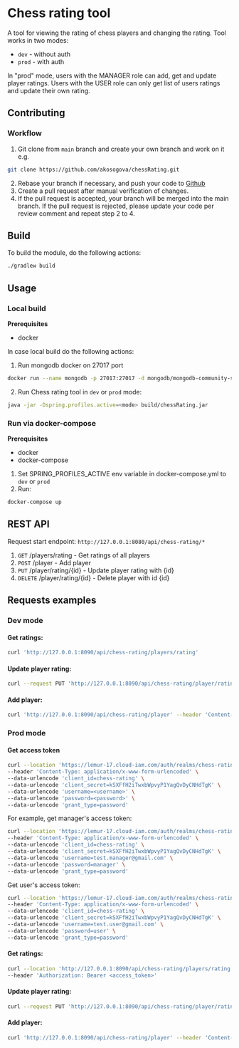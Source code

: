 # Chess rating tool
A tool for viewing the rating of chess players and changing the rating.
Tool works in two modes:
- `dev` - without auth
- `prod` - with auth

In "prod" mode, users with the MANAGER role can add, get and update player ratings.
Users with the USER role can only get list of users ratings and update their own rating. 

## Contributing

### Workflow
1. Git clone from `main` branch and create your own branch and work on it e.g.
```bash
git clone https://github.com/akosogova/chessRating.git
```
2. Rebase your branch if necessary, and push your code to [Github](https://github.com/akosogova/chessRating)
3. Create a pull request after manual verification of changes.
4. If the pull request is accepted, your branch will be merged into the main branch.
   If the pull request is rejected, please update your code per review comment and repeat step 2 to 4.

## Build

To build the module, do the following actions:
```bash
./gradlew build
```

## Usage
### Local build
**Prerequisites**
- docker

In case local build do the following actions:
1. Run mongodb docker on 27017 port
```bash
docker run --name mongodb -p 27017:27017 -d mongodb/mongodb-community-server:latest
```
2. Run Chess rating tool in `dev` or `prod` mode:
```bash
java -jar -Dspring.profiles.active=<mode> build/chessRating.jar
```
### Run via docker-compose
**Prerequisites**
- docker
- docker-compose

1. Set SPRING_PROFILES_ACTIVE env variable in docker-compose.yml to `dev` or `prod`
2. Run:
```bash
docker-compose up
```

## REST API
Request start endpoint: `http://127.0.0.1:8080/api/chess-rating/*`
1. `GET`  /players/rating - Get ratings of all players
2. `POST` /player - Add player
3. `PUT`  /player/rating/{id} - Update player rating with {id}  
4. `DELETE` /player/rating/{id} - Delete player with id {id}

## Requests examples
### Dev mode
#### Get ratings:
```bash
curl 'http://127.0.0.1:8090/api/chess-rating/players/rating'
```
#### Update player rating:
```bash
curl --request PUT 'http://127.0.0.1:8090/api/chess-rating/player/rating/22236a389-e2a3-41fd-80ec-f5965ba6cb96' --header 'Content-Type: application/json' --data '{"rating": "1750"}'
```
#### Add player:
```bash
curl 'http://127.0.0.1:8090/api/chess-rating/player' --header 'Content-Type: application/json' --data '{"id": "123345-e2a3-41fd-80ec-f5965ba6cb96","firstName": "User","lastName": "Test","email": "test.user@mail.com"}'
```

### Prod mode
#### Get access token
```bash
curl --location 'https://lemur-17.cloud-iam.com/auth/realms/chess-rating/protocol/openid-connect/token' \
--header 'Content-Type: application/x-www-form-urlencoded' \
--data-urlencode 'client_id=chess-rating' \
--data-urlencode 'client_secret=kSXFfH2iTwxbWpvyP1YagQvDyCNHdTgK' \
--data-urlencode 'username=<username>' \
--data-urlencode 'password=<password>' \
--data-urlencode 'grant_type=password'
```
For example, get manager's access token:
```bash
curl --location 'https://lemur-17.cloud-iam.com/auth/realms/chess-rating/protocol/openid-connect/token' \
--header 'Content-Type: application/x-www-form-urlencoded' \
--data-urlencode 'client_id=chess-rating' \
--data-urlencode 'client_secret=kSXFfH2iTwxbWpvyP1YagQvDyCNHdTgK' \
--data-urlencode 'username=test.manager@gmail.com' \
--data-urlencode 'password=manager' \
--data-urlencode 'grant_type=password'
```
Get user's access token:
```bash
curl --location 'https://lemur-17.cloud-iam.com/auth/realms/chess-rating/protocol/openid-connect/token' \
--header 'Content-Type: application/x-www-form-urlencoded' \
--data-urlencode 'client_id=chess-rating' \
--data-urlencode 'client_secret=kSXFfH2iTwxbWpvyP1YagQvDyCNHdTgK' \
--data-urlencode 'username=test.user@gmail.com' \
--data-urlencode 'password=user' \
--data-urlencode 'grant_type=password'
```
#### Get ratings:
```bash
curl --location 'http://127.0.0.1:8090/api/chess-rating/players/rating' \
--header 'Authorization: Bearer <access_token>' 
```
#### Update player rating:
```bash
curl --request PUT 'http://127.0.0.1:8090/api/chess-rating/player/rating/22236a389-e2a3-41fd-80ec-f5965ba6cb96' --header 'Content-Type: application/json' --header 'Authorization: Bearer <access_token>' --data '{"rating": "1750"}'
```
#### Add player:
```bash
curl 'http://127.0.0.1:8090/api/chess-rating/player' --header 'Content-Type: application/json' --header 'Authorization: Bearer <access_token>' --data '{"id": "123345-e2a3-41fd-80ec-f5965ba6cb96","firstName": "User","lastName": "Test","email": "test.user@mail.com"}'
```